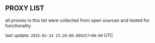 ## PROXY LIST

all proxies in this list were collected from open sources and tested for functionality

last update: `2025-02-24 23:20:00.609257+00:00` UTC
